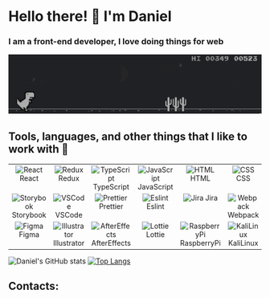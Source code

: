 # Hello there! 👋 I'm Daniel 
### I am a front-end developer, I love doing things for web
![](https://raw.githubusercontent.com/meskal1/codewars/main/dino.gif)
## Tools, languages, and other things that I like to work with :star_struck:
<!--- 
![]()
![](https://starchart.cc/meskal1/https://github.com/meskal1/cards.svg)
https://www.vectorlogo.zone/util/preview.html?image=/logos/typescriptlang/typescriptlang-icon.svg
https://devicon-website.vercel.app/api/typescript/original.svg
https://www.vectorlogo.zone/logos/typescriptlang/typescriptlang-icon.svg
![](https://img.shields.io/badge/Adobe%20Illustrator-FF9A00?style=for-the-badge&logo=adobe%20illustrator&logoColor=white) --->
<table width="520px">
    <tbody>
        <tr valign="top">
            <td width="96" align="center">
            <img height="48" width="48" style="max-width: 100%;" src="https://devicon-website.vercel.app/api/react/original.svg" alt="React">
            <span>React</span>
            </td>
            <td width="96" align="center">
            <img height="48" width="48" style="max-width: 100%;" src="https://devicon-website.vercel.app/api/redux/original.svg" alt="Redux">
            <span>Redux</span>
            </td>
            <td width="96" align="center">
            <img height="48" width="48" src="https://devicon-website.vercel.app/api/typescript/original.svg" alt="TypeScript">
            <span>TypeScript</span>
            </td>
            <td width="96" align="center">
            <img height="48" width="48" style="max-width: 100%;" src="https://devicon-website.vercel.app/api/javascript/original.svg" alt="JavaScript">
            <span>JavaScript</span>
            </td>
            <td width="96" align="center">
            <img height="48" width="48" style="max-width: 100%;" src="https://devicon-website.vercel.app/api/html5/original.svg" alt="HTML">
            <span>HTML</span>
            </td>
            <td width="96" align="center">
            <img height="48" width="48" style="max-width: 100%;" src="https://cdn.jsdelivr.net/gh/devicons/devicon/icons/css3/css3-original.svg" alt="CSS">
            <span>CSS</span>
            </td>
            <td width="96" align="center">
            <img height="48" width="48" style="max-width: 100%;" src="https://devicon-website.vercel.app/api/sass/original.svg" alt="Sass">
            <span>Sass</span>
            </td>
            <td width="96" align="center">
            <img height="48" width="48" style="max-width: 100%;" src="https://devicon-website.vercel.app/api/materialui/original.svg" alt="MUI">
            <span>MUI</span>
            </td>
            <td width="96" align="center">
            <img height="48" width="48" style="max-width: 100%;" src="https://devicon-website.vercel.app/api/jest/plain.svg" alt="Jest">
            <span>Jest</span>
            </td>
        </tr>
        <tr valign="top">
            <td width="96" align="center">
            <img height="48" width="48" style="max-width: 100%;" src="https://devicon-website.vercel.app/api/storybook/original.svg" alt="Storybook">
            <span>Storybook</span>
            </td>
            <td width="96" align="center">
            <img height="48" width="48" style="max-width: 100%;" src="https://devicon-website.vercel.app/api/vscode/original.svg" alt="VSCode">
            <span>VSCode</span>
            </td>
            <td width="96" align="center">
            <img height="48" width="48" style="max-width: 100%;" src="https://cdn.worldvectorlogo.com/logos/prettier-2.svg" alt="Prettier">
            <span>Prettier</span>
            </td>
            <td width="96" align="center">
            <img height="48" width="48" style="max-width: 100%;" src="https://devicon-website.vercel.app/api/eslint/original.svg" alt="Eslint">
            <span>Eslint</span>
            </td>
            <td width="96" align="center">
            <img height="48" width="49" style="max-width: 100%;" src="https://devicon-website.vercel.app/api/jira/original.svg" alt="Jira">
            <span>Jira</span>
            </td>
            <td width="96" align="center">
            <img height="48" width="48" style="max-width: 100%;" src="https://www.vectorlogo.zone/logos/js_webpack/js_webpack-icon.svg" alt="Webpack">
            <span>Webpack</span>
            </td>
            <td width="96" align="center">
            <img height="48" width="48" style="max-width: 100%;" src="https://devicon-website.vercel.app/api/nodejs/original.svg" alt="NodeJS">
            <span>NodeJS</span>
            </td>
            <td width="96" align="center">
            <img height="48" width="48" style="max-width: 100%;" src="https://devicon-website.vercel.app/api/nginx/original.svg" alt="Nginx">
            <span>Nginx</span>
            </td>
            <td width="96" align="center">
            <img height="48" width="48" style="max-width: 100%;" src="https://devicon-website.vercel.app/api/git/original.svg" alt="Git">
            <span>Git</span>
            </td>
        </tr>
          <tr valign="top">
            <td width="96" align="center">
            <img height="48" width="48" style="max-width: 100%;" src="https://devicon-website.vercel.app/api/figma/original.svg" alt="Figma">
            <span>Figma</span>
            </td>
            <td width="96" align="center">
            <img height="48" width="48" style="max-width: 100%;" src="https://skillicons.dev/icons?i=ai" alt="Illustrator">
            <span>Illustrator</span>
            </td>
            <td width="96" align="center">
            <img height="48" width="48" style="max-width: 100%;" src="https://skillicons.dev/icons?i=ae" alt="AfterEffects">
            <span>AfterEffects</span>
            </td>
            <td width="96" align="center">
            <img height="48" width="48" style="max-width: 100%;" src="https://play-lh.googleusercontent.com/2VNrlf-gc2gUspYuqAe7oijQG9BaaK_0F9DkSqh8gYUqKDzIguBwzEdfY5ms1Olid8w" alt="Lottie">
            <span>Lottie</span>
            </td>
            <td width="96" align="center">
            <img height="48" width="48" style="max-width: 100%;" src="https://devicon-website.vercel.app/api/raspberrypi/original.svg" alt="RaspberryPi">
            <span>RaspberryPi</span>
            </td>
            <td width="96" align="center">
            <img height="48" width="48" style="max-width: 100%;" src="https://files.cults3d.com/uploaders/13889723/illustration-file/88f914f9-4ec0-4d0c-8ebb-5edc51f4b3cd/kali_linux.jpg" alt="KaliLinux">
            <span>KaliLinux</span>
            </td>
            <td width="96" align="center">
            <img height="48" width="48" style="max-width: 100%;" src="https://devicon-website.vercel.app/api/debian/original.svg" alt="Debian">
            <span>Debian</span>
            </td>
            <td width="96" align="center">
            <img height="48" width="48" style="max-width: 100%;" src="https://camo.githubusercontent.com/add2c9721e333f0043ac938f3dadbc26a282776e01b95b308fcaba5afaf74ae3/68747470733a2f2f6173736574732e76657263656c2e636f6d2f696d6167652f75706c6f61642f76313538383830353835382f7265706f7369746f726965732f76657263656c2f6c6f676f2e706e67" alt="Vercel">
            <span>Vercel</span>
            </td>
            <td width="96" align="center">
            <img height="48" width="48" style="max-width: 100%;" src="https://styles.redditmedia.com/t5_29vk9f/styles/communityIcon_wuwx28s2i4341.png" alt="Rive">
            <span>Rive</span>
            </td>
        </tr>
    </tbody>
</table>

![Daniel's GitHub stats](https://github-readme-stats-sigma-five.vercel.app/api?username=meskal1&show_icons=true&hide_title=true&card_width=200&hide=contribs&theme=dracula&line_height=25&hide_border=true)
[![Top Langs](https://github-readme-stats-sigma-five.vercel.app/api/top-langs/?username=meskal1&layout=compact&card_width=300&hide_title=true&theme=dracula&hide_border=true)](https://github.com/meskal1/github-readme-stats)
<!--- ![](https://komarev.com/ghpvc/?username=meskal1) --->
## Contacts:


